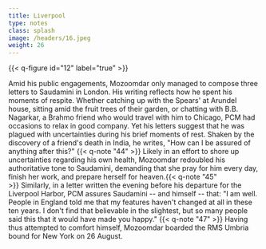```yaml
---
title: Liverpool
type: notes
class: splash
image: /headers/16.jpeg
weight: 26
---
```


{{< q-figure id="12" label="true" >}}

Amid his public engagements, Mozoomdar only managed to compose three
letters to Saudamini in London. His writing reflects how he spent his
moments of respite. Whether catching up with the Spears' at Arundel
house, sitting amid the fruit trees of their garden, or chatting with
B.B. Nagarkar, a Brahmo friend who would travel with him to Chicago, PCM
had occasions to relax in good company. Yet his letters suggest that he
was plagued with uncertainties during his brief moments of rest. Shaken
by the discovery of a friend's death in India, he writes, "How can I be
assured of anything after this?" {{< q-note "44" >}} Likely in an effort to shore up
uncertainties regarding his own health, Mozoomdar redoubled his
authoritative tone to Saudamini, demanding that she pray for him every
day, finish her work, and prepare herself for heaven.{{< q-note "45" >}} Similarly, in
a letter written the evening before his departure for the Liverpool
Harbor, PCM assures Saudamini -- and himself -- that: "I am well. People
in England told me that my features haven't changed at all in these ten
years. I don't find that believable in the slightest, but so many people
said this that it would have made you happy." {{< q-note "47" >}} Having thus attempted
to comfort himself, Mozoomdar boarded the RMS Umbria bound for New York
on 26 August.
